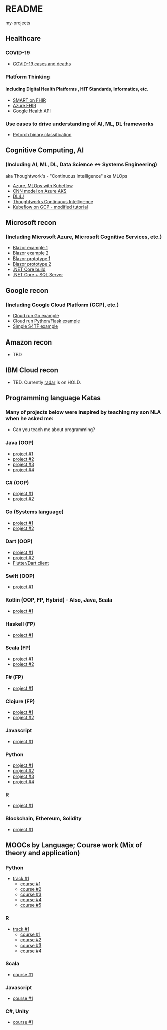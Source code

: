 # README
my-projects

## Healthcare

### COVID-19
- [COVID-19 cases and deaths](https://github.com/nalbarr/covid19-cases-deaths)

### Platform Thinking
#### Including Digital Health Platforms , HIT Standards, Informatics, etc.
- [SMART on FHIR](https://github.com/nalbarr/smart-on-fhir-tutorial)
- [Azure FHIR](https://github.com/nalbarr/hello-azure-fhir)
- [Google Health API](https://github.com/nalbarr/hello-gcp-fhir)

### Use cases to drive understanding of AI, ML, DL frameworks
- [Pytorch binary classification](https://github.com/nalbarr/pytorch-spine-binary-classifier)

## Cognitive Computing, AI
### (Including AI, ML, DL, Data Science <-> Systems Engineering)
aka Thoughtwork's - "Continuous Intelligence"
aka MLOps
- [Azure, MLOps with Kubeflow](https://github.com/nalbarr/kubeflow-and-mlops.git)
- [CNN model on Azure AKS](https://github.com/nalbarr/DeployDLKubeflowAKS)
- [DL4J](https://github.com/nalbarr/dl4j-examples)
- [Thoughtworks Continuous Intelligence](https://github.com/nalbarr/continuous-intelligence-workshop)
- [Kubeflow on GCP - modified tutorial](https://github.com/nalbarr/kubeflow-tutorial)

## Microsoft recon
### (Including Microsoft Azure, Microsoft Cognitive Services, etc.)
- [Blazor example 1](https://github.com/nalbarr/blazor-tour-of-heroes)
- [Blazor example 2](https://github.com/nalbarr/PokeBlazor)
- [Blazor prototype 1](https://github.com/nalbarr/hello-shapes-blazor)
- [Blazor prototype 2](https://github.com/nalbarr/hello-blazor-hosted)
- [.NET Core build](https://github.com/nalbarr/dotnetcore-sample)
- [.NET Core + SQL Server](https://github.com/nalbarr/hello-dotnet-sql-docker)

## Google recon
### (Including Google Cloud Platform (GCP), etc.)
- [Cloud run Go example](https://github.com/nalbarr/hello-gcp-cloudrun-go)
- [Cloud run Python/Flask example](https://github.com/nalbarr/hello-gcp-cloudrun-flask)
- [Simple S4TF example](https://github.com/nalbarr/hello-swift4tf.git)

## Amazon recon
- TBD

## IBM Cloud recon
- TBD.  Currently [radar](radar.md) is on HOLD.

## Programming language Katas

### Many of projects below were inspired by teaching my son NLA when he asked me:
- Can you teach me about programming?

### Java (OOP)
- [project #1](https://github.com/nalbarr/hello-shapes-java)
- [project #2](https://github.com/nalbarr/hello-luke-java)
- [project #3](https://github.com/nalbarr/hello-luke-javafx)
- [project #4](https://github.com/nalbarr/hello-luke-java-git)

### C# (OOP)
- [project #1](https://github.com/nalbarr/hello-luke-csharp-git)
- [project #2](https://github.com/nalbarr/hello-unity-ml-agents)

### Go (Systems language)
- [project #1](https://github.com/nalbarr/hello-shapes-go)
- [project #2](https://github.com/nalbarr/hello-luke-go)

### Dart (OOP)
- [project #1](https://github.com/nalbarr/hello-shapes-dart)
- [project #2](https://github.com/nalbarr/hello-luke-dart)
- [Flutter/Dart client](https://github.com/nalbarr/hello_flutter_client.git)

### Swift (OOP)
- [project #1](https://github.com/nalbarr/hello-shapes-swift)

### Kotlin (OOP, FP, Hybrid) - Also, Java, Scala
- [project #1](https://github.com/nalbarr/hello-luke-oop-fp)

### Haskell (FP)
- [project #1](https://github.com/nalbarr/hello-luke-haskell)

### Scala (FP)
- [project #1](https://github.com/nalbarr/hello-shapes-scala)
- [project #2](https://github.com/nalbarr/hello-luke-scala-git)

### F# (FP)
- [project #1](https://github.com/nalbarr/hello-luke-fsharp)

### Clojure (FP)
- [project #1](https://github.com/nalbarr/hello-shapes-cljs)
- [project #2](https://github.com/nalbarr/hello-luke-cljs)

### Javascript
- [project #1](https://github.com/nalbarr/hello-shapes-javascript)

### Python
- [project #1](https://github.com/nalbarr/hello-shapes-python)
- [project #2](https://github.com/nalbarr/hello-luke-python)
- [project #3](https://github.com/nalbarr/hello-luke-python-git)
- [project #4](https://github.com/nalbarr/hello-luke-python-flask)

### R
- [project #1](https://github.com/nalbarr/luke-einstein-puzzle)

### Blockchain, Ethereum, Solidity
- [project #1](https://github.com/nalbarr/hello-ethereum-votingapp)

## MOOCs by Language; Course work (Mix of theory and application)

### Python
- [track #1](https://github.com/nalbarr/coursera-deeplearning.ai)
  - [course #1](https://github.com/nalbarr/coursera-deeplearning.ai-course1)
  - [course #2](https://github.com/nalbarr/coursera-deeplearning.ai-course2)
  - [course #3](https://github.com/nalbarr/coursera-deeplearning.ai-course3)
  - [course #4](https://github.com/nalbarr/coursera-deeplearning.ai-course4)
  - [course #5](https://github.com/nalbarr/coursera-deeplearning.ai-course5)

### R
- [track #1](https://github.com/nalbarr/coursera-johnhopkins-datascience)
  - [course #1](https://github.com/nalbarr/coursera-johnhopkins-datascience-course1)
  - [course #2](https://github.com/nalbarr/coursera-johnhopkins-datascience-course2)
  - [course #3](https://github.com/nalbarr/coursera-johnhopkins-datascience-course3)
  - [course #4](https://github.com/nalbarr/coursera-johnhopkins-datascience-course4)

### Scala
- [course #1](https://github.com/nalbarr/coursera-epfl-funprog-scala)

### Javascript
- [course #1](https://github.com/nalbarr/coursera-ibmwatson-iot-course1)

### C#, Unity
- [course #1](https://github.com/nalbarr/coursera-msu-gamedev-course1)
